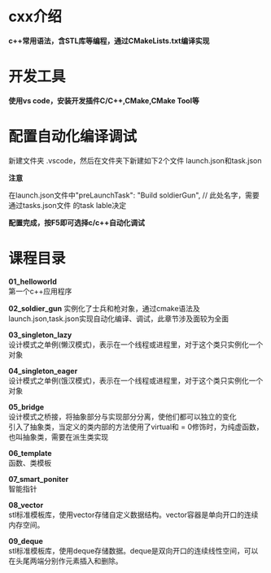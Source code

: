 # cxx介绍
**c++常用语法，含STL库等编程，通过CMakeLists.txt编译实现**

# 开发工具
**使用vs code，安装开发插件C/C++,CMake,CMake Tool等**

# 配置自动化编译调试
新建文件夹 .vscode，然后在文件夹下新建如下2个文件
launch.json和task.json  

**注意**  

 在launch.json文件中"preLaunchTask": "Build soldierGun", // 此处名字，需要通过tasks.json文件 的task lable决定  
 
 **配置完成，按F5即可选择c/c++自动化调试**

 # 课程目录
 **01_helloworld**  
 第一个c++应用程序

 **02_soldier_gun**
 实例化了士兵和枪对象，通过cmake语法及launch.json,task.json实现自动化编译、调试，此章节涉及面较为全面

 **03_singleton_lazy**  
 设计模式之单例(懒汉模式)，表示在一个线程或进程里，对于这个类只实例化一个对象  

 **04_singleton_eager**  
 设计模式之单例(饿汉模式)，表示在一个线程或进程里，对于这个类只实例化一个对象  

 **05_bridge**  
 设计模式之桥接，将抽象部分与实现部分分离，使他们都可以独立的变化  
 引入了抽象类，当定义的类内部的方法使用了virtual和 = 0修饰时，为纯虚函数，也叫抽象类，需要在派生类实现  

 **06_template**  
 函数、类模板  

 **07_smart_poniter**  
 智能指针  

 **08_vector**  
 stl标准模板库，使用vector存储自定义数据结构。vector容器是单向开口的连续内存空间。  
   
 **09_deque**  
 stl标准模板库，使用deque存储数据。deque是双向开口的连续线性空间，可以在头尾两端分别作元素插入和删除。
 






